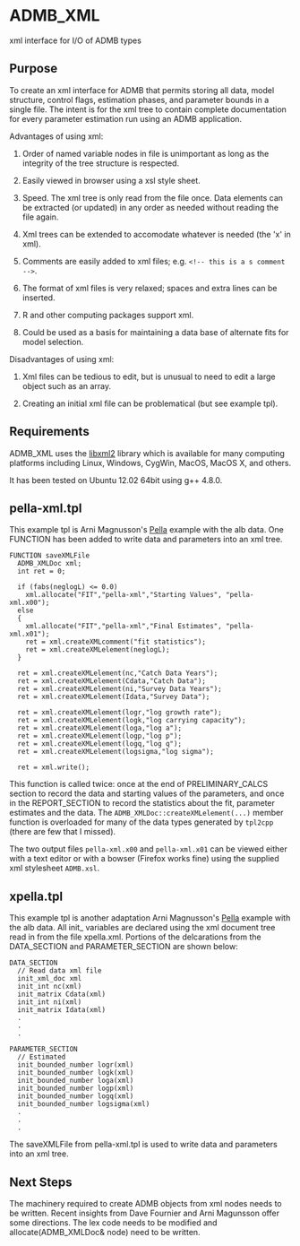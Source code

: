 ADMB_XML
========

xml interface for I/O of ADMB types

Purpose
-------

To create an xml interface for ADMB that permits storing all data, model structure, control flags, estimation phases, and parameter bounds in a single file. The intent is for the xml tree to contain complete documentation for every parameter estimation run using an ADMB application.


Advantages of using xml: 

1. Order of named variable nodes in file is unimportant as long as the integrity of the tree structure is respected.

2. Easily viewed in browser using a xsl style sheet.

3. Speed. The xml tree is only read from the file once. Data elements can be extracted (or updated) in any order as needed without reading the file again.

4. Xml trees can be extended to accomodate whatever is needed (the 'x' in xml).

5. Comments are easily added to xml files; e.g.  `<!-- this is a s comment -->`.

6. The format of xml files is very relaxed; spaces and extra lines can be inserted.

7. R and other computing packages support xml.

8. Could be used as a basis for maintaining a data base of alternate fits for model selection.



Disadvantages of using xml:

1. Xml files can be tedious to edit, but is unusual to need to edit a large object such as an array.
 
2. Creating an initial xml file can be problematical (but see example tpl).


Requirements
------------

ADMB_XML uses the [libxml2](http://www.xmlsoft.org/ "libxml2") library which is available for many computing platforms including Linux, Windows, CygWin, MacOS, MacOS X, and others.

It has been tested on Ubuntu 12.02 64bit using g++ 4.8.0.



pella-xml.tpl
-------------

This example tpl is Arni Magnusson's [Pella](http://www.admb-project.org/examples/fisheries/pella/ "Pella") example with the alb data. One FUNCTION has been added to write data and parameters into an xml tree.

    FUNCTION saveXMLFile
      ADMB_XMLDoc xml;
      int ret = 0;

      if (fabs(neglogL) <= 0.0)
        xml.allocate("FIT","pella-xml","Starting Values", "pella-xml.x00");
      else
      {
        xml.allocate("FIT","pella-xml","Final Estimates", "pella-xml.x01");
        ret = xml.createXMLcomment("fit statistics");
        ret = xml.createXMLelement(neglogL);
      } 

      ret = xml.createXMLelement(nc,"Catch Data Years");
      ret = xml.createXMLelement(Cdata,"Catch Data");
      ret = xml.createXMLelement(ni,"Survey Data Years");
      ret = xml.createXMLelement(Idata,"Survey Data");

      ret = xml.createXMLelement(logr,"log growth rate");
      ret = xml.createXMLelement(logk,"log carrying capacity");
      ret = xml.createXMLelement(loga,"log a");
      ret = xml.createXMLelement(logp,"log p");
      ret = xml.createXMLelement(logq,"log q");
      ret = xml.createXMLelement(logsigma,"log sigma");

      ret = xml.write();

This function is called twice: once at the end of PRELIMINARY_CALCS section to record the data and starting values of the parameters, and once in the REPORT_SECTION to record the statistics about the fit, parameter estimates and the data. The `ADMB_XMLDoc::createXMLelement(...)` member function is overloaded for many of the data types generated by `tpl2cpp` (there are few that I missed).


The two output files `pella-xml.x00` and `pella-xml.x01` can be viewed either with a text editor or with a bowser (Firefox works fine) using the supplied xml stylesheet `ADMB.xsl`.

xpella.tpl
-------------

This example tpl is another adaptation Arni Magnusson's [Pella](http://www.admb-project.org/examples/fisheries/pella/ "Pella") example with the alb data. All init_ variables are declared using the xml document tree read in from the file xpella.xml. Portions of the delcarations from the DATA_SECTION and PARAMETER_SECTION are shown below:


    DATA_SECTION
      // Read data xml file
      init_xml_doc xml
      init_int nc(xml)
      init_matrix Cdata(xml)
      init_int ni(xml)
      init_matrix Idata(xml)
      .
      .
      .
    
    PARAMETER_SECTION
      // Estimated
      init_bounded_number logr(xml)
      init_bounded_number logk(xml)
      init_bounded_number loga(xml)
      init_bounded_number logp(xml)
      init_bounded_number logq(xml)
      init_bounded_number logsigma(xml)
      .
      .
      .

The saveXMLFile from pella-xml.tpl is used to write data and parameters into an xml tree.


Next Steps
----------

The machinery required to create ADMB objects from xml nodes needs to be written. Recent insights from Dave Fournier and Arni Magunsson offer some directions. The lex code needs to be modified and allocate(ADMB_XMLDoc& node) need to be written.
